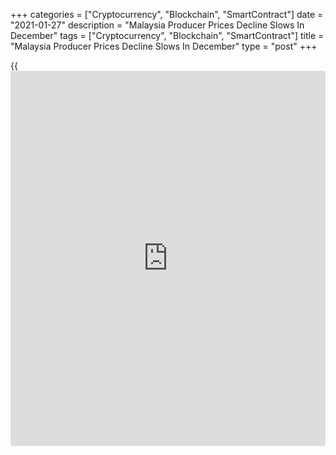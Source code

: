 +++
categories = ["Cryptocurrency", "Blockchain", "SmartContract"]
date = "2021-01-27"
description = "Malaysia Producer Prices Decline Slows In December"
tags = ["Cryptocurrency", "Blockchain", "SmartContract"]
title = "Malaysia Producer Prices Decline Slows In December"
type = "post"
+++

{{<iframe id="large-banner" src="https://www.bounty.group/#slide=3.0" width="100%" height="600" scrolling="no" style="border: 0px solid rgb(216, 221, 230); border-radius: 3px;">}}

Malaysia's producer prices declined at a softer rate in December,
figures from the Department of Statistics showed on Wednesday.

The producer price index fell 2.1 percent year-on-year in December,
following a 3.0 percent decrease in November.

Among sectors, prices of mining declined the most by 40.0 percent
annually in December and prices for electricity and gas supply fell 1.7
percent.

Meanwhile, prices for agriculture, forestry and fishing grew 23.5
percent. Prices for water supply and manufacturing increased 0.7 percent
and 0.2 percent.

On a month-on-month basis, producer prices rose 1.7 percent in December,
following a 2.0 percent increase in the preceding month.

For comments and feedback [contact](https://www.playgroundfx.com/contact/): editorial@rtt[news](https://www.letsplayfx.com/blog/forex-news-website/).com

[Economic News][1]

 **What parts of the world are seeing the best (and worst) economic
performances lately? Click[here][2] to check out our [Econ Scorecard][2]
and find out! See up-to-the-moment [ranking](https://www.playgroundfx.com/blog/crypto-exchange-ranking/)s for the best and worst
performers in [GDP][3], [unemployment rate][4], [inflation][5] and much
more.**

   1. www.rtt[news](https://www.letsplayfx.com/blog/forex-news-website/).com/Content/EconomicNews.aspx
   2. www.rtt[news](https://www.letsplayfx.com/blog/forex-news-website/).com/economic-scorecard/world-rank/PPI/highest-performance.aspx
   3. www.rtt[news](https://www.letsplayfx.com/blog/forex-news-website/).com/economic-scorecard/world-rank/GDP/highest-performance.aspx
   4. www.rtt[news](https://www.letsplayfx.com/blog/forex-news-website/).com/economic-scorecard/world-rank/unemployment-rate/lowest-performance.aspx
   5. www.rtt[news](https://www.letsplayfx.com/blog/forex-news-website/).com/economic-scorecard/world-rank/CPI/highest-performance.aspx